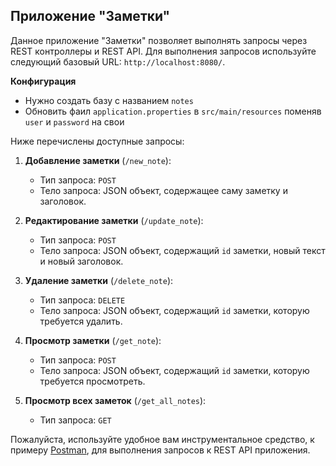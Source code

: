 ## Приложение "Заметки"

Данное приложение "Заметки" позволяет выполнять запросы через REST контроллеры и REST API. Для выполнения запросов используйте следующий базовый URL: `http://localhost:8080/`.

**Конфигурация**
   - Нужно создать базу с названием `notes`
   - Обновить фаил `application.properties` в `src/main/resources` поменяв `user` и `password` на свои

Ниже перечислены доступные запросы:

1. **Добавление заметки** (`/new_note`):
   - Тип запроса: `POST`
   - Тело запроса: JSON объект, содержащее саму заметку и заголовок.

2. **Редактирование заметки** (`/update_note`):
   - Тип запроса: `POST`
   - Тело запроса: JSON объект, содержащий `id` заметки, новый текст и новый заголовок.

3. **Удаление заметки** (`/delete_note`):
   - Тип запроса: `DELETE`
   - Тело запроса: JSON объект, содержащий `id` заметки, которую требуется удалить.

4. **Просмотр заметки** (`/get_note`):
   - Тип запроса: `POST`
   - Тело запроса: JSON объект, содержащий `id` заметки, которую требуется просмотреть.

5. **Просмотр всех заметок** (`/get_all_notes`):
   - Тип запроса: `GET`

Пожалуйста, используйте удобное вам инструментальное средство, к примеру [Postman](https://www.postman.com/), для выполнения запросов к REST API приложения.
